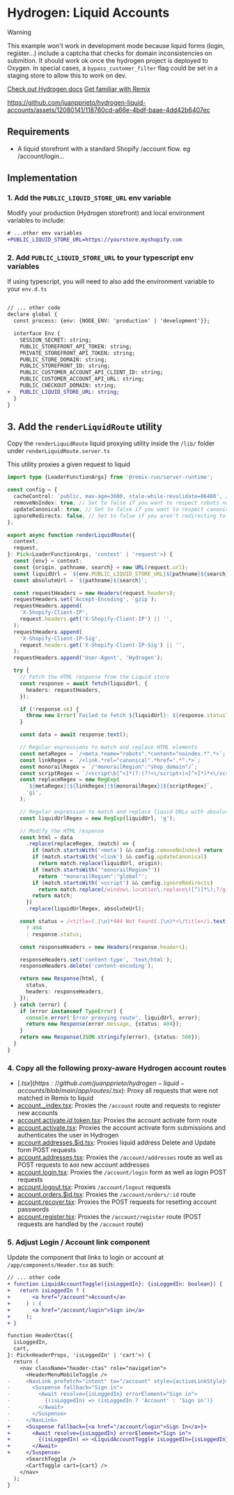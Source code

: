 # Hydrogen: Liquid Accounts

> [!WARNING]  
> This example won't work in development mode because liquid forms (login, register...) include a captcha that checks for domain inconsistencies on submition. It should work ok once the hydrogen project is deployed to Oxygen. In special cases, a `bypass_customer_filter` flag could be set in a staging store to allow this to work on dev.

[Check out Hydrogen docs](https://shopify.dev/custom-storefronts/hydrogen)
[Get familiar with Remix](https://remix.run/docs/en/v1)

https://github.com/juanpprieto/hydrogen-liquid-accounts/assets/12080141/118760cd-a66e-4bdf-baae-4dd42b6407ec

## Requirements

- A liquid storefront with a standard Shopify /account flow. eg /account/login...

## Implementation

### 1. Add the `PUBLIC_LIQUID_STORE_URL` env variable 

Modify your production (Hydrogen storefront) and local environment variables to include:

```diff
# ...other env variables
+PUBLIC_LIQUID_STORE_URL=https://yourstore.myshopify.com
```

### 2. Add `PUBLIC_LIQUID_STORE_URL` to your typescript env variables

If using typescript, you will need to also add the environment variable to your `env.d.ts`


```diff

// ... other code
declare global {
  const process: {env: {NODE_ENV: 'production' | 'development'}};

  interface Env {
    SESSION_SECRET: string;
    PUBLIC_STOREFRONT_API_TOKEN: string;
    PRIVATE_STOREFRONT_API_TOKEN: string;
    PUBLIC_STORE_DOMAIN: string;
    PUBLIC_STOREFRONT_ID: string;
    PUBLIC_CUSTOMER_ACCOUNT_API_CLIENT_ID: string;
    PUBLIC_CUSTOMER_ACCOUNT_API_URL: string;
    PUBLIC_CHECKOUT_DOMAIN: string;
+   PUBLIC_LIQUID_STORE_URL: string;
  }
}
```

## 3. Add the `renderLiquidRoute` utility

Copy the `renderLiquidRoute` liquid proxying utility inside the `/lib/` folder under
`renderLiquidRoute.server.ts`

This utility proxies a given request to liquid

```ts
import type {LoaderFunctionArgs} from '@remix-run/server-runtime';

const config = {
  cacheControl: 'public, max-age=3600, stale-while-revalidate=86400', // Set to the amount of time you want to cache the page, in seconds
  removeNoIndex: true, // Set to false if you want to respect robots noindex tags
  updateCanonical: true, // Set to false if you want to respect canonical meta tags
  ignoreRedirects: false, // Set to false if you aren't redirecting to Hydrogen in your theme
};

export async function renderLiquidRoute({
  context,
  request,
}: Pick<LoaderFunctionArgs, 'context' | 'request'>) {
  const {env} = context;
  const {origin, pathname, search} = new URL(request.url);
  const liquidUrl = `${env.PUBLIC_LIQUID_STORE_URL}${pathname}${search}`;
  const absoluteUrl = `${pathname}${search}`;

  const requestHeaders = new Headers(request.headers);
  requestHeaders.set('Accept-Encoding', `gzip`);
  requestHeaders.append(
    'X-Shopify-Client-IP',
    request.headers.get('X-Shopify-Client-IP') || '',
  );
  requestHeaders.append(
    'X-Shopify-Client-IP-Sig',
    request.headers.get('X-Shopify-Client-IP-Sig') || '',
  );
  requestHeaders.append('User-Agent', 'Hydrogen');

  try {
    // Fetch the HTML response from the Liquid store
    const response = await fetch(liquidUrl, {
      headers: requestHeaders,
    });

    if (!response.ok) {
      throw new Error(`Failed to fetch ${liquidUrl}: ${response.statusText}`);
    }

    const data = await response.text();

    // Regular expressions to match and replace HTML elements
    const metaRegex = `/<meta.*name="robots".*content="noindex.*".*>`;
    const linkRegex = `/<link.*rel="canonical".*href=".*".*>`;
    const monorailRegex = `/"monorailRegion":"shop_domain"/`;
    const scriptRegex = `/<script\b[^<]*(?:(?!<\/script>)<[^<]*)*<\/script>/`;
    const replaceRegex = new RegExp(
      `${metaRegex}|${linkRegex}|${monorailRegex}|${scriptRegex}`,
      'gi',
    );

    // Regular expression to match and replace liquid URLs with absolute URLs
    const liquidUrlRegex = new RegExp(liquidUrl, 'g');

    // Modify the HTML response
    const html = data
      .replace(replaceRegex, (match) => {
        if (match.startsWith('<meta') && config.removeNoIndex) return '';
        if (match.startsWith('<link') && config.updateCanonical)
          return match.replace(liquidUrl, origin);
        if (match.startsWith('"monorailRegion"'))
          return '"monorailRegion":"global"';
        if (match.startsWith('<script') && config.ignoreRedirects)
          return match.replace(/window\.location\.replace\([^)]*\);?/g, '');
        return match;
      })
      .replace(liquidUrlRegex, absoluteUrl);

    const status = /<title>(.|\n)*404 Not Found(.|\n)*<\/title>/i.test(data)
      ? 404
      : response.status;

    const responseHeaders = new Headers(response.headers);

    responseHeaders.set('content-type', 'text/html');
    responseHeaders.delete('content-encoding');

    return new Response(html, {
      status,
      headers: responseHeaders,
    });
  } catch (error) {
    if (error instanceof TypeError) {
      console.error('Error proxying route', liquidUrl, error);
      return new Response(error.message, {status: 404});
    }
    return new Response(JSON.stringify(error), {status: 500});
  }
}
```

### 4. Copy all the following proxy-aware Hydrogen account routes

- [$.tsx](https://github.com/juanpprieto/hydrogen-liquid-accounts/blob/main/app/routes/$.tsx): Proxy all requests that were not matched in Remix to liquid
- [account._index.tsx](https://github.com/juanpprieto/hydrogen-liquid-accounts/blob/main/app/routes/account._index.tsx): Proxies the `/account` route 
and requests to register new accounts
- [account.activate.$id.$token.tsx](https://github.com/juanpprieto/hydrogen-liquid-accounts/blob/main/app/routes/account.activate.%24id.%24token.tsx): Proxies
the account activate form route
- [account.activate.tsx](https://github.com/juanpprieto/hydrogen-liquid-accounts/blob/main/app/routes/account.activate.tsx): Proxies the account activate form
submissions and authenticates the user in Hydrogen
- [account.addresses.$id.tsx](https://github.com/juanpprieto/hydrogen-liquid-accounts/blob/main/app/routes/account.addresses.%24id.tsx): Proxies liquid address
Delete and Update form POST requests
- [account.addresses.tsx](https://github.com/juanpprieto/hydrogen-liquid-accounts/blob/main/app/routes/account.addresses.tsx): Proxies the `/account/addresses`
route as well as POST requests to `Add` new account addresses
- [account.login.tsx](https://github.com/juanpprieto/hydrogen-liquid-accounts/blob/main/app/routes/account.login.tsx): Proxies the `/account/login` form as
well as login POST requests
- [account.logout.tsx](https://github.com/juanpprieto/hydrogen-liquid-accounts/blob/main/app/routes/account.logout.tsx): Proxies `/account/logout` requests
- [account.orders.$id.tsx](https://github.com/juanpprieto/hydrogen-liquid-accounts/blob/main/app/routes/account.orders.%24id.tsx): Proxies the `/account/orders/:id` 
route
- [account.recover.tsx](https://github.com/juanpprieto/hydrogen-liquid-accounts/blob/main/app/routes/account.recover.tsx): Proxies the POST requests for
resetting account passwords
- [account.register.tsx](https://github.com/juanpprieto/hydrogen-liquid-accounts/blob/main/app/routes/account.register.tsx): Proxies the `/account/register`
route (POST requests are handled by the `/account` route)

### 5. Adjust Login / Account link component

Update the component that links to login or account at `/app/components/Header.tsx` as such:
```diff
// ... other code
+ function LiquidAccountToggle({isLoggedIn}: {isLoggedIn: boolean}) {
+   return isLoggedIn ? (
+       <a href="/account">Account</a>
+     ) : (
+       <a href="/account/login">Sign in</a>
+     );
+ }

function HeaderCtas({
  isLoggedIn,
  cart,
}: Pick<HeaderProps, 'isLoggedIn' | 'cart'>) {
  return (
    <nav className="header-ctas" role="navigation">
      <HeaderMenuMobileToggle />
-     <NavLink prefetch="intent" to="/account" style={activeLinkStyle}>
-       <Suspense fallback="Sign in">
-         <Await resolve={isLoggedIn} errorElement="Sign in">
-           {(isLoggedIn) => (isLoggedIn ? 'Account' : 'Sign in')}
-         </Await>
-       </Suspense>
-     </NavLink> 
+     <Suspense fallback={<a href="/account/login">Sign In</a>}>
+       <Await resolve={isLoggedIn} errorElement="Sign in">
+         {(isLoggedIn) => <LiquidAccountToggle isLoggedIn={isLoggedIn} />}
+       </Await>
+     </Suspense>
      <SearchToggle />
      <CartToggle cart={cart} />
    </nav>
  );
}
```
